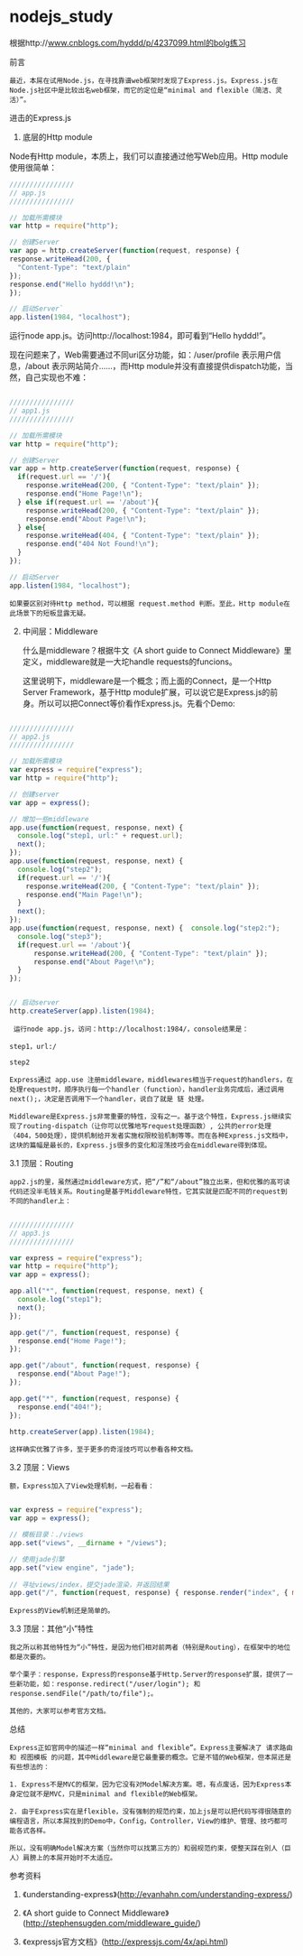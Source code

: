 # nodejs_study

  根据http://www.cnblogs.com/hyddd/p/4237099.html的bolg练习


前言

    最近，本屌在试用Node.js，在寻找靠谱web框架时发现了Express.js。Express.js在Node.js社区中是比较出名web框架，而它的定位是“minimal and flexible（简洁、灵活）”。

 
进击的Express.js
1. 底层的Http module

  Node有Http module，本质上，我们可以直接通过他写Web应用。Http module使用很简单：
  ```javascript  
  ////////////////
  // app.js
  ////////////////

  // 加载所需模块
  var http = require("http");

  // 创建Server
  var app = http.createServer(function(request, response) {
  response.writeHead(200, {
    "Content-Type": "text/plain"
  });
  response.end("Hello hyddd!\n");
  });

  // 启动Server`
  app.listen(1984, "localhost");
  ```


  运行node app.js。访问http://localhost:1984，即可看到“Hello hyddd!”。

  现在问题来了，Web需要通过不同uri区分功能，如：/user/profile 表示用户信息，/about 表示网站简介……，而Http module并没有直接提供dispatch功能，当然，自己实现也不难：
```javascript

////////////////
// app1.js
////////////////

// 加载所需模块
var http = require("http");

// 创建Server
var app = http.createServer(function(request, response) {
  if(request.url == '/'){
    response.writeHead(200, { "Content-Type": "text/plain" });
    response.end("Home Page!\n");
  } else if(request.url == '/about'){
    response.writeHead(200, { "Content-Type": "text/plain" });
    response.end("About Page!\n");
  } else{
    response.writeHead(404, { "Content-Type": "text/plain" });
    response.end("404 Not Found!\n");
  }
});

// 启动Server
app.listen(1984, "localhost");

```

    如果要区别对待Http method，可以根据 request.method 判断。至此，Http module在此场景下的短板显露无疑。

 

2. 中间层：Middleware

    什么是middleware？根据牛文《A short guide to Connect Middleware》里定义，middleware就是一大坨handle requests的funcions。

    这里说明下，middleware是一个概念；而上面的Connect，是一个Http Server Framework，基于Http module扩展，可以说它是Express.js的前身。所以可以把Connect等价看作Express.js。先看个Demo:
```javascript

////////////////
// app2.js
////////////////

// 加载所需模块
var express = require("express");
var http = require("http");

// 创建server
var app = express();

// 增加一些middleware
app.use(function(request, response, next) {
  console.log("step1, url:" + request.url);
  next();
});
app.use(function(request, response, next) {
  console.log("step2");
  if(request.url == '/'){
    response.writeHead(200, { "Content-Type": "text/plain" });
    response.end("Main Page!\n");
  }
  next();
});
app.use(function(request, response, next) {  console.log("step2:");
  console.log("step3");
  if(request.url == '/about'){
      response.writeHead(200, { "Content-Type": "text/plain" });
      response.end("About Page!\n");
  }
});


// 启动server
http.createServer(app).listen(1984);

```

     运行node app.js，访问：http://localhost:1984/，console结果是：

    step1，url:/

    step2

    Express通过 app.use 注册middleware，middlewares相当于request的handlers，在处理request时，顺序执行每一个handler（function），handler业务完成后，通过调用next();，决定是否调用下一个handler，说白了就是 链 处理。

    Middleware是Express.js非常重要的特性，没有之一。基于这个特性，Express.js继续实现了routing-dispatch（让你可以优雅地写request处理函数）, 公共的error处理（404，500处理），提供机制给开发者实施权限校验机制等等。而在各种Express.js文档中，这块的篇幅是最长的，Express.js很多的变化和淫荡技巧会在middleware得到体现。

 
3.1 顶层：Routing

    app2.js的里，虽然通过middleware方式，把“/”和“/about”独立出来，但和优雅的高可读代码还没半毛钱关系。Routing是基于Middleware特性，它其实就是匹配不同的request到不同的handler上：
```javascript

////////////////
// app3.js
////////////////

var express = require("express");
var http = require("http");
var app = express();

app.all("*", function(request, response, next) {
  console.log("step1");
  next();
});

app.get("/", function(request, response) {
  response.end("Home Page!");
});

app.get("/about", function(request, response) {
  response.end("About Page!");
});

app.get("*", function(request, response) {
  response.end("404!");
});

http.createServer(app).listen(1984);

```

    这样确实优雅了许多，至于更多的奇淫技巧可以参看各种文档。

 
3.2 顶层：Views

    额，Express加入了View处理机制，一起看看：
```javascript

var express = require("express");
var app = express();

// 模板目录：./views
app.set("views", __dirname + "/views");

// 使用jade引擎
app.set("view engine", "jade");
 
// 寻址views/index，提交jade渲染，并返回结果
app.get("/", function(request, response) { response.render("index", { message: "I'm hyddd" }); });

```

    Express的View机制还是简单的。

 
3.3 顶层：其他“小”特性

    我之所以称其他特性为“小”特性，是因为他们相对前两者（特别是Routing），在框架中的地位都是次要的。

    举个栗子：response，Express的response基于Http.Server的response扩展，提供了一些新功能，如：response.redirect("/user/login"); 和 response.sendFile("/path/to/file");。

    其他的，大家可以参考官方文档。

 
总结

    Express正如官网中的描述一样“minimal and flexible”。Express主要解决了 请求路由 和 视图模板 的问题，其中Middleware是它最重要的概念。它是不错的Web框架，但本屌还是有些想法的：

    1. Express不是MVC的框架，因为它没有对Model解决方案。嗯，有点废话，因为Express本身定位就不是MVC，只是minimal and flexible的Web框架。

    2. 由于Express实在是flexible，没有强制的规范约束，加上js是可以把代码写得很随意的编程语言，所以本屌找到的Demo中，Config，Controller，View的维护、管理、技巧都可能各式各样。

    所以，没有明确Model解决方案（当然你可以找第三方的）和弱规范约束，使整天踩在别人（巨人）肩膀上的本屌开始时不太适应。

 
参考资料

1. 《understanding-express》(http://evanhahn.com/understanding-express/)

2. 《A short guide to Connect Middleware》(http://stephensugden.com/middleware_guide/)

3. 《expressjs官方文档》(http://expressjs.com/4x/api.html)
